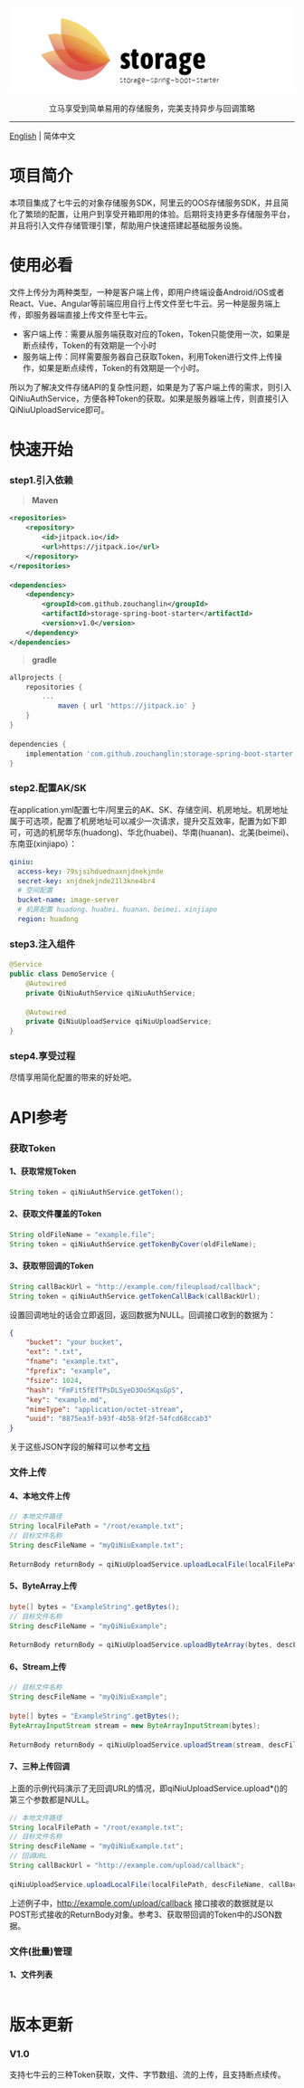 ![logo](logo.png)

<div align="center">
立马享受到简单易用的存储服务，完美支持异步与回调策略
<hr>
</div>

[English](./README.md) | 简体中文

# 项目简介
本项目集成了七牛云的对象存储服务SDK，阿里云的OOS存储服务SDK，并且简化了繁琐的配置，让用户到享受开箱即用的体验。后期将支持更多存储服务平台，并且将引入文件存储管理引擎，帮助用户快速搭建起基础服务设施。

# 使用必看

文件上传分为两种类型，一种是客户端上传，即用户终端设备Android/iOS或者React、Vue、Angular等前端应用自行上传文件至七牛云。另一种是服务端上传，即服务器端直接上传文件至七牛云。

* 客户端上传：需要从服务端获取对应的Token，Token只能使用一次，如果是断点续传，Token的有效期是一个小时
* 服务端上传：同样需要服务器自己获取Token，利用Token进行文件上传操作，如果是断点续传，Token的有效期是一个小时。

所以为了解决文件存储API的复杂性问题，如果是为了客户端上传的需求，则引入QiNiuAuthService，方便各种Token的获取。如果是服务器端上传，则直接引入QiNiuUploadService即可。

# 快速开始
### step1.引入依赖

> **Maven**

```xml
<repositories>
    <repository>
        <id>jitpack.io</id>
        <url>https://jitpack.io</url>
    </repository>
</repositories>

<dependencies>
    <dependency>
        <groupId>com.github.zouchanglin</groupId>
        <artifactId>storage-spring-boot-starter</artifactId>
        <version>v1.0</version>
    </dependency>
</dependencies>
```
> **gradle**

```groovy
allprojects {
    repositories {
        ...
            maven { url 'https://jitpack.io' }
    }
}

dependencies {
    implementation 'com.github.zouchanglin:storage-spring-boot-starter:v1.0'
}
```



### step2.配置AK/SK

在application.yml配置七牛/阿里云的AK、SK、存储空间、机房地址。机房地址属于可选项，配置了机房地址可以减少一次请求，提升交互效率，配置为如下即可，可选的机房华东(huadong)、华北(huabei)、华南(huanan)、北美(beimei)、东南亚(xinjiapo）：

```yml
qiniu:
  access-key: 79sjsihduednaxnjdnekjnde
  secret-key: xnjdnekjnde21l3kne4br4
  # 空间配置
  bucket-name: image-server
  # 机房配置 huadong、huabei、huanan、beimei、xinjiapo
  region: huadong
```

### step3.注入组件

```java
@Service
public class DemoService {
    @Autowired
    private QiNiuAuthService qiNiuAuthService;

    @Autowired
    private QiNiuUploadService qiNiuUploadService;
}
```

### step4.享受过程

尽情享用简化配置的带来的好处吧。

# API参考

### 获取Token

#### 1、获取常规Token

```java
String token = qiNiuAuthService.getToken();
```

#### 2、获取文件覆盖的Token

```java
String oldFileName = "example.file";
String token = qiNiuAuthService.getTokenByCover(oldFileName);
```

#### 3、获取带回调的Token

```java
String callBackUrl = "http://example.com/fileupload/callback";
String token = qiNiuAuthService.getTokenCallBack(callBackUrl);
```

设置回调地址的话会立即返回，返回数据为NULL。回调接口收到的数据为：

```json
{
	"bucket": "your bucket",
	"ext": ".txt",
	"fname": "example.txt",
	"fprefix": "example",
	"fsize": 1024,
	"hash": "FmFit5fEfTPsDLSyeD3OoSKqsGpS",
	"key": "example.md",
	"mimeType": "application/octet-stream",
	"uuid": "8875ea3f-b93f-4b58-9f2f-54fcd68ccab3"
}
```

关于这些JSON字段的解释可以参考[文档 ](https://developer.qiniu.com/kodo/manual/1235/vars#magicvar)

### 文件上传

#### 4、本地文件上传

```java
// 本地文件路径
String localFilePath = "/root/example.txt";
// 目标文件名称
String descFileName = "myQiNiuExample.txt";

ReturnBody returnBody = qiNiuUploadService.uploadLocalFile(localFilePath, descFileName, null);
```

#### 5、ByteArray上传

```java
byte[] bytes = "ExampleString".getBytes();
// 目标文件名称
String descFileName = "myQiNiuExample";

ReturnBody returnBody = qiNiuUploadService.uploadByteArray(bytes, descFileName, null);
```

#### 6、Stream上传

```java
// 目标文件名称
String descFileName = "myQiNiuExample";

byte[] bytes = "ExampleString".getBytes();
ByteArrayInputStream stream = new ByteArrayInputStream(bytes);

ReturnBody returnBody = qiNiuUploadService.uploadStream(stream, descFileName, null);
```

#### 7、三种上传回调

上面的示例代码演示了无回调URL的情况，即qiNiuUploadService.upload*()的第三个参数都是NULL。

```java
// 本地文件路径
String localFilePath = "/root/example.txt";
// 目标文件名称
String descFileName = "myQiNiuExample.txt";
// 回调URL
String callBackUrl = "http://example.com/upload/callback";

qiNiuUploadService.uploadLocalFile(localFilePath, descFileName, callBackUrl);
```

上述例子中，http://example.com/upload/callback 接口接收的数据就是以POST形式接收的ReturnBody对象。参考3、获取带回调的Token中的JSON数据。

### 文件(批量)管理

#### 1、文件列表

```java

```




# 版本更新

### V1.0

支持七牛云的三种Token获取，文件、字节数组、流的上传，且支持断点续传。